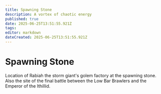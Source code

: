 ```yaml
---
title: Spawning Stone
description: A vortex of chaotic energy
published: true
date: 2025-06-25T13:51:55.921Z
tags: 
editor: markdown
dateCreated: 2025-06-25T13:51:55.921Z
---
```


# Spawning Stone
Location of Rabiah the storm giant's golem factory at the spawning stone. Also the site of the final battle between the Low Bar Brawlers and the Emperor of the Ithillid.